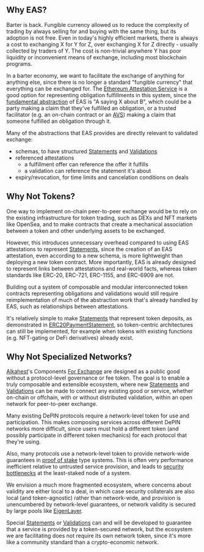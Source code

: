 ## Why EAS?

Barter is back. Fungible currency allowed us to reduce the complexity of trading by always selling for and buying with the same thing, but its adoption is not free. Even in today's highly efficient markets, there is always a cost to exchanging X for Y for Z, over exchanging X for Z directly - usually collected by traders of Y. The cost is non-trivial anywhere Y has poor liquidity or inconvenient means of exchange, including most blockchain programs.

In a barter economy, we want to facilitate the exchange of anything for anything else, since there is no longer a standard "fungible currency" that everything can be exchanged for. The [Ethereum Attestation Service](https://attest.org) is a good option for representing obligation fulfillments in this system, since the [fundamental abstraction](https://docs.attest.org/docs/core--concepts/how-eas-works) of EAS is "A saying X about B", which could be a party making a claim that they've fulfilled an obligation, or a trusted facilitator (e.g. an on-chain contract or an [AVS](https://docs.eigenlayer.xyz/eigenlayer/avs-guides/avs-developer-guide)) making a claim that someone fulfilled an obligation through it.

Many of the abstractions that EAS provides are directly relevant to validated exchange:
- schemas, to have structured [Statements](Components/For_Exchange/Statements.md) and [Validations](Components/For_Exchange/Validations.md)
- referenced attestations
	- a fulfillment offer can reference the offer it fulfills
	- a validation can reference the statement it's about
- expiry/revocation, for time limits and cancelation conditions on deals

## Why Not Tokens?

One way to implement on-chain peer-to-peer exchange would be to rely on the existing infrastructure for token trading, such as DEXs and NFT markets like OpenSea, and to make contracts that create a mechanical association between a token and other underlying assets to be exchanged.

However, this introduces unnecessary overhead compared to using EAS attestations to represent [Statements](Components/For_Exchange/Statements.md), since the creation of an EAS attestation, even according to a new schema, is more lightweight than deploying a new token contract. More importantly, EAS is already designed to represent links between attestations and real-world facts, whereas token standards like ERC-20, ERC-721, ERC-1155, and ERC-6909 are not.

Building out a system of composable and modular interconnected token contracts representing obligations and validations would still require reimplementation of much of the abstraction work that's already handled by EAS, such as relationships between attestations.

It's relatively simple to make [Statements](Components/For_Exchange/Statements.md) that represent token deposits, as demonstrated in [ERC20PaymentStatement](Implementations/Exchange/Statements/ERC20PaymentStatement.md), so token-centric architectures can still be implemented, for example when tokens with existing functions (e.g. NFT-gating or DeFi derivatives) already exist.
## Why Not Specialized Networks?

[Alkahest](Alkahest.md)'s Components [For Exchange](Components/For_Exchange.md) are designed as a public good without a protocol-level governance or fee token. The goal is to enable a truly composable and extensible ecosystem, where new [Statements](Components/For_Exchange/Statements.md) and [Validations](Components/For_Exchange/Validations.md) can be made to connect any existing good or service, whether on-chain or offchain, with or without distributed validation, within an open network for peer-to-peer exchange.

Many existing DePIN protocols require a network-level token for use and participation. This makes composing services across different DePIN networks more difficult, since users must hold a different token (and possibly participate in different token mechanics) for each protocol that they're using.

Also, many protocols use a network-level token to provide network-wide guarantees in [proof of stake](https://en.wikipedia.org/wiki/Proof_of_stake) type systems. This is often very performance inefficient relative to untrusted service provision, and leads to [security bottlenecks](https://docs.eigenlayer.xyz/assets/files/EigenLayer_WhitePaper-88c47923ca0319870c611decd6e562ad.pdf) at the least-staked node of a system.

We envision a much more fragmented ecosystem, where concerns about validity are either local to a deal, in which case security collaterals are also local (and token-agnostic) rather than network-wide, and provision is unencumbered by network-level guarantees, or network validity is secured by large pools like [EigenLayer](https://www.eigenlayer.xyz). 

Special [Statements](Components/For_Exchange/Statements.md) or [Validations](Components/For_Exchange/Validations.md) can and will be developed to guarantee that a service is provided by a token-secured network, but the ecosystem we are facilitating does not require its own network token, since it's more like a community standard than a crypto-economic network.